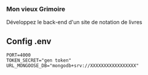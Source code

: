 ### Mon vieux Grimoire

Développez le back-end d'un site de notation de livres

## Config .env

```shell
PORT=4000
TOKEN_SECRET="gen token"
URL_MONGOOSE_DB="mongodb+srv://XXXXXXXXXXXXXXXXX"
```
